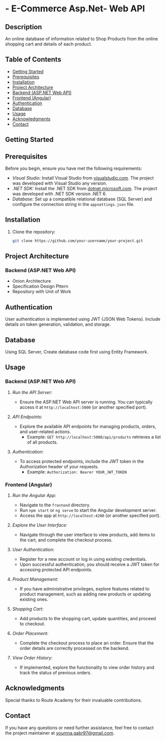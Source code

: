 # -	E-Commerce Asp.Net- Web API 

## Description

An online database of information related to Shop Products from the online shopping cart and details of each product.

## Table of Contents

- [Getting Started](#getting-started)
- [Prerequisites](#prerequisites)
- [Installation](#installation)
- [Project Architecture](#project-architecture)
- [Backend (ASP.NET Web API)](#backend-aspnet-web-api)
- [Frontend (Angular)](#frontend-angular)
- [Authentication](#authentication)
- [Database](#database)
- [Usage](#usage)
- [Acknowledgments](#acknowledgments)
- [Contact](#contact)

## Getting Started

## Prerequisites

Before you begin, ensure you have met the following requirements:

- *Visual Studio:* Install Visual Studio from [visualstudio.com](https://visualstudio.microsoft.com/). The project was developed with Visual Studio any version.
- *.NET SDK:* Install the .NET SDK from [dotnet.microsoft.com](https://dotnet.microsoft.com/download). The project was developed with .NET SDK version .NET 6.
- *Database:* Set up a compatible relational database (SQL Server) and configure the connection string in the `appsettings.json` file.

## Installation

1. Clone the repository:

   ```bash
   git clone https://github.com/your-username/your-project.git

## Project Architecture

### Backend (ASP.NET Web API)

- Onion Architecture
- Specification Design Pttern
- Repository with Unit of Work

## Authentication

User authentication is implemented using JWT (JSON Web Tokens). Include details on token generation, validation, and storage.

## Database

Using SQL Server, Create database code first using Entity Framework.

## Usage

### Backend (ASP.NET Web API)

1. *Run the API Server:*
   - Ensure the ASP.NET Web API server is running. You can typically access it at `http://localhost:5000` (or another specified port).

2. *API Endpoints:*
   - Explore the available API endpoints for managing products, orders, and user-related actions.
     - Example: `GET http://localhost:5000/api/products` retrieves a list of all products.

3. *Authentication:*
   - To access protected endpoints, include the JWT token in the Authorization header of your requests.
     - Example: `Authorization: Bearer YOUR_JWT_TOKEN`

### Frontend (Angular)

1. *Run the Angular App:*
   - Navigate to the `frontend` directory.
   - Run `npm start` or `ng serve` to start the Angular development server.
   - Access the app at `http://localhost:4200` (or another specified port).

2. *Explore the User Interface:*
   - Navigate through the user interface to view products, add items to the cart, and complete the checkout process.

3. *User Authentication:*
   - Register for a new account or log in using existing credentials.
   - Upon successful authentication, you should receive a JWT token for accessing protected API endpoints.

4. *Product Management:*
   - If you have administrative privileges, explore features related to product management, such as adding new products or updating existing ones.

5. *Shopping Cart:*
   - Add products to the shopping cart, update quantities, and proceed to checkout.

6. *Order Placement:*
   - Complete the checkout process to place an order. Ensure that the order details are correctly processed on the backend.

7. *View Order History:*
   - If implemented, explore the functionality to view order history and track the status of previous orders.

## Acknowledgments
Special thanks to Route Academy for their invaluable contributions.

## Contact
If you have any questions or need further assistance, feel free to contact the project maintainer at youmna.gabr97@gmail.com.
